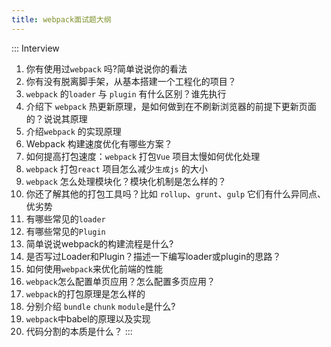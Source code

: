 ```yaml
---
title: webpack面试题大纲
---
```


::: Interview

1. 你有使用过`webpack` 吗?简单说说你的看法
2. 你有没有脱离脚手架，从基本搭建一个工程化的项目？
3. `webpack` 的`loader` 与 `plugin` 有什么区别？谁先执行
4. 介绍下 `webpack` 热更新原理，是如何做到在不刷新浏览器的前提下更新页面的？说说其原理
5. 介绍`webpack` 的实现原理
6. Webpack 构建速度优化有哪些方案？
7. 如何提高打包速度：`webpack` 打包`Vue` 项目太慢如何优化处理
8. `webpack` 打包`react` 项目怎么减少`生成js` 的大小
9. `webpack` 怎么处理模块化？模块化机制是怎么样的？
10. 你还了解其他的打包工具吗？比如 `rollup`、`grunt`、`gulp` 它们有什么异同点、优劣势
11. 有哪些常见的`loader`
12. 有哪些常见的`Plugin`
13. 简单说说webpack的构建流程是什么?
14. 是否写过Loader和Plugin？描述一下编写loader或plugin的思路？
15. 如何使用`webpack`来优化前端的性能
16. `webpack`怎么配置单页应用？怎么配置多页应用？
17. `webpack`的打包原理是怎么样的
18. 分别介绍 `bundle` `chunk` `module`是什么?
19. `webpack`中babel的原理以及实现
20. 代码分割的本质是什么？
:::
